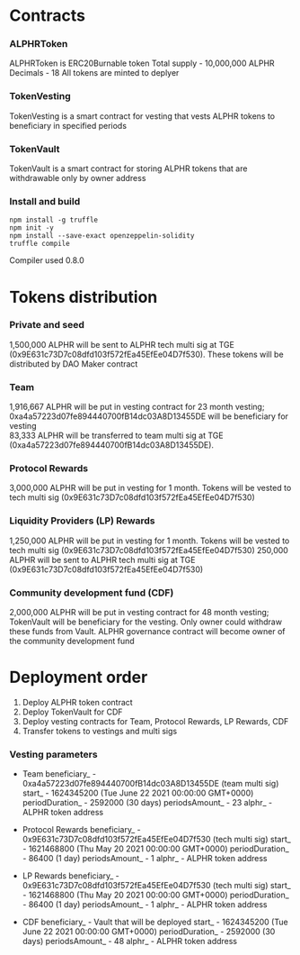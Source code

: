 # Contracts

### ALPHRToken

ALPHRToken is ERC20Burnable token
Total supply - 10,000,000 ALPHR
Decimals - 18
All tokens are minted to deplyer

### TokenVesting

TokenVesting is a smart contract for vesting that vests ALPHR tokens to beneficiary in specified periods

### TokenVault

TokenVault is a smart contract for storing ALPHR tokens that are withdrawable only by owner address

### Install and build

```
npm install -g truffle
npm init -y
npm install --save-exact openzeppelin-solidity
truffle compile
```

Compiler used 0.8.0

# Tokens distribution

### Private and seed

1,500,000 ALPHR will be sent to ALPHR tech multi sig at TGE (0x9E631c73D7c08dfd103f572fEa45EfEe04D7f530). These tokens will be distributed by DAO Maker contract

### Team

1,916,667 ALPHR will be put in vesting contract for 23 month vesting; 0xa4a57223d07fe894440700fB14dc03A8D13455DE will be beneficiary for vesting  
83,333 ALPHR will be transferred to team multi sig at TGE (0xa4a57223d07fe894440700fB14dc03A8D13455DE).  

### Protocol Rewards

3,000,000 ALPHR will be put in vesting for 1 month. Tokens will be vested to tech multi sig (0x9E631c73D7c08dfd103f572fEa45EfEe04D7f530)

### Liquidity Providers (LP) Rewards

1,250,000 ALPHR will be put in vesting for 1 month. Tokens will be vested to tech multi sig (0x9E631c73D7c08dfd103f572fEa45EfEe04D7f530)
250,000 ALPHR will be sent to ALPHR tech multi sig at TGE (0x9E631c73D7c08dfd103f572fEa45EfEe04D7f530) 

### Community development fund (CDF)

2,000,000 ALPHR will be put in vesting contract for 48 month vesting; TokenVault will be beneficiary for the vesting. Only owner could withdraw these funds from Vault. ALPHR governance contract will become owner of the community development fund

# Deployment order

1. Deploy ALPHR token contract
2. Deploy TokenVault for CDF
3. Deploy vesting contracts for Team, Protocol Rewards, LP Rewards, CDF
4. Transfer tokens to vestings and multi sigs

### Vesting parameters

- Team
beneficiary_ - 0xa4a57223d07fe894440700fB14dc03A8D13455DE (team multi sig)
start_ - 1624345200 (Tue June 22 2021 00:00:00 GMT+0000)
periodDuration_ - 2592000 (30 days)
periodsAmount_ - 23
alphr_ - ALPHR token address

- Protocol Rewards
beneficiary_ - 0x9E631c73D7c08dfd103f572fEa45EfEe04D7f530 (tech multi sig)
start_ - 1621468800 (Thu May 20 2021 00:00:00 GMT+0000)
periodDuration_ - 86400 (1 day)
periodsAmount_ - 1
alphr_ - ALPHR token address

- LP Rewards
beneficiary_ - 0x9E631c73D7c08dfd103f572fEa45EfEe04D7f530 (tech multi sig)
start_ - 1621468800 (Thu May 20 2021 00:00:00 GMT+0000)
periodDuration_ - 86400 (1 day)
periodsAmount_ - 1
alphr_ - ALPHR token address

- CDF
beneficiary_ - Vault that will be deployed
start_ - 1624345200 (Tue June 22 2021 00:00:00 GMT+0000)
periodDuration_ - 2592000 (30 days)
periodsAmount_ - 48
alphr_ - ALPHR token address